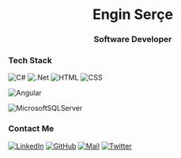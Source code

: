 <h1 align="center">Engin Serçe</h1>
<h3 align="center"> Software Developer </h3>


### Tech Stack
![C#](https://img.shields.io/badge/c%23-%23239120.svg?style=for-the-badge&logo=c-sharp&logoColor=white)
![.Net](https://img.shields.io/badge/.NET-5C2D91?style=for-the-badge&logo=.net&logoColor=white)
![HTML](https://img.shields.io/badge/HTML-orange?style=for-the-badge)
![CSS](https://img.shields.io/badge/CSS-blue?style=for-the-badge)

![Angular](https://img.shields.io/badge/angular-%23DD0031.svg?style=for-the-badge&logo=angular&logoColor=white)

![MicrosoftSQLServer](https://img.shields.io/badge/Microsoft%20SQL%20Sever-CC2927?style=for-the-badge&logo=microsoft%20sql%20server&logoColor=white)


### Contact Me
[![LinkedIn](https://img.shields.io/badge/linkedin-%230077B5.svg?style=for-the-badge&logo=linkedin&logoColor=white)](https://www.linkedin.com/in/enginserce/)
[![GitHub](https://img.shields.io/badge/github-%23121011.svg?style=for-the-badge&logo=github&logoColor=white)](https://github.com/enginserce)
[![Mail](https://img.shields.io/badge/Gmail-D14836?style=for-the-badge&logo=gmail&logoColor=white)](mailto:engin.serce@gmail.com)
[![Twitter](https://img.shields.io/badge/Twitter-%231DA1F2.svg?style=for-the-badge&logo=Twitter&logoColor=white)](https://twitter.com/engjnserce)
